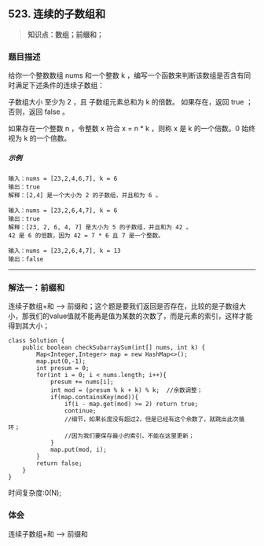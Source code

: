 ## 523. 连续的子数组和
> **知识点：数组；前缀和；**
### 题目描述

给你一个整数数组 nums 和一个整数 k ，编写一个函数来判断该数组是否含有同时满足下述条件的连续子数组：

子数组大小 至少为 2 ，且
子数组元素总和为 k 的倍数。
如果存在，返回 true ；否则，返回 false 。

如果存在一个整数 n ，令整数 x 符合 x = n * k ，则称 x 是 k 的一个倍数。0 始终视为 k 的一个倍数。

##### 示例
```
输入：nums = [23,2,4,6,7], k = 6
输出：true
解释：[2,4] 是一个大小为 2 的子数组，并且和为 6 。

输入：nums = [23,2,6,4,7], k = 6
输出：true
解释：[23, 2, 6, 4, 7] 是大小为 5 的子数组，并且和为 42 。 
42 是 6 的倍数，因为 42 = 7 * 6 且 7 是一个整数。

输入：nums = [23,2,6,4,7], k = 13
输出：false
```
---
### 解法一：前缀和
连续子数组+和 --> 前缀和；这个题是要我们返回是否存在，比较的是子数组大小，那我们的value值就不能再是值为某数的次数了，而是元素的索引，这样才能得到其大小；
```
class Solution {
    public boolean checkSubarraySum(int[] nums, int k) {
        Map<Integer,Integer> map = new HashMap<>();
        map.put(0,-1);
        int presum = 0;
        for(int i = 0; i < nums.length; i++){
            presum += nums[i];
            int mod = (presum % k + k) % k;  //余数调整；
            if(map.containsKey(mod)){
                if(i - map.get(mod) >= 2) return true;
                continue;    
                //细节，如果长度没有超过2，但是已经有这个余数了，就跳出此次循环；
                //因为我们要保存最小的索引，不能在这里更新；
            }
            map.put(mod, i);
        }
        return false;
    }
}
```
时间复杂度:0(N);
### 体会
连续子数组+和 --> 前缀和
